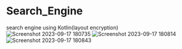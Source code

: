 # Search_Engine
search engine using Kotlin(layout encryption)
![Screenshot 2023-09-17 180735](https://github.com/salauddin96/Search_Engine/assets/142373727/b4fee081-d0de-480f-8d79-39be9161e3d8)
![Screenshot 2023-09-17 180814](https://github.com/salauddin96/Search_Engine/assets/142373727/72dc8149-3f53-4da7-ab31-7edad2ca82e8)
![Screenshot 2023-09-17 180843](https://github.com/salauddin96/Search_Engine/assets/142373727/1c5a7220-3eaf-489a-b1fc-d3e93f9ca150)

